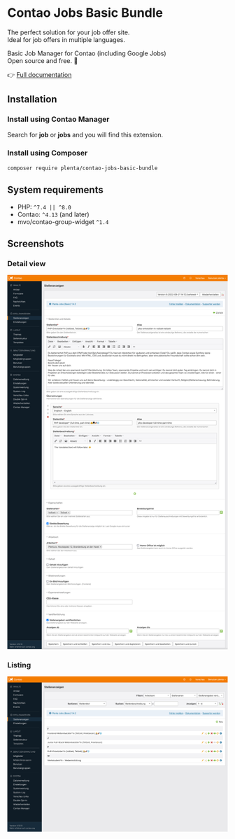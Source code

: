 # Contao Jobs Basic Bundle

The perfect solution for your job offer site.  
Ideal for job offers in multiple languages.

Basic Job Manager for Contao (including Google Jobs)  
Open source and free. 🚀  

👉 [Full documentation](https://plenta.io/contao-erweiterungen/jobs-basic)

## Installation

### Install using Contao Manager

Search for **job** or **jobs** and you will find this extension.

### Install using Composer

```bash
composer require plenta/contao-jobs-basic-bundle
```


## System requirements

- PHP: `^7.4 || ^8.0`
- Contao: `^4.13` (and later)
- mvo/contao-group-widget `^1.4`


## Screenshots

### Detail view

![Jobs-Backend-View](docs/contao-jobs-basic-backend-offer.png)

### Listing

![Jobs-Backend-View](docs/contao-jobs-basic-backend-listing.png)